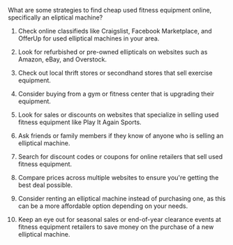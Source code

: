 What are some strategies to find cheap used fitness equipment online, specifically an eliptical machine?


1. Check online classifieds like Craigslist, Facebook Marketplace, and OfferUp for used elliptical machines in your area. 

2. Look for refurbished or pre-owned ellipticals on websites such as Amazon, eBay, and Overstock. 

3. Check out local thrift stores or secondhand stores that sell exercise equipment.

4. Consider buying from a gym or fitness center that is upgrading their equipment. 

5. Look for sales or discounts on websites that specialize in selling used fitness equipment like Play It Again Sports.

6. Ask friends or family members if they know of anyone who is selling an elliptical machine.

7. Search for discount codes or coupons for online retailers that sell used fitness equipment.

8. Compare prices across multiple websites to ensure you're getting the best deal possible.

9. Consider renting an elliptical machine instead of purchasing one, as this can be a more affordable option depending on your needs.

10. Keep an eye out for seasonal sales or end-of-year clearance events at fitness equipment retailers to save money on the purchase of a new elliptical machine.